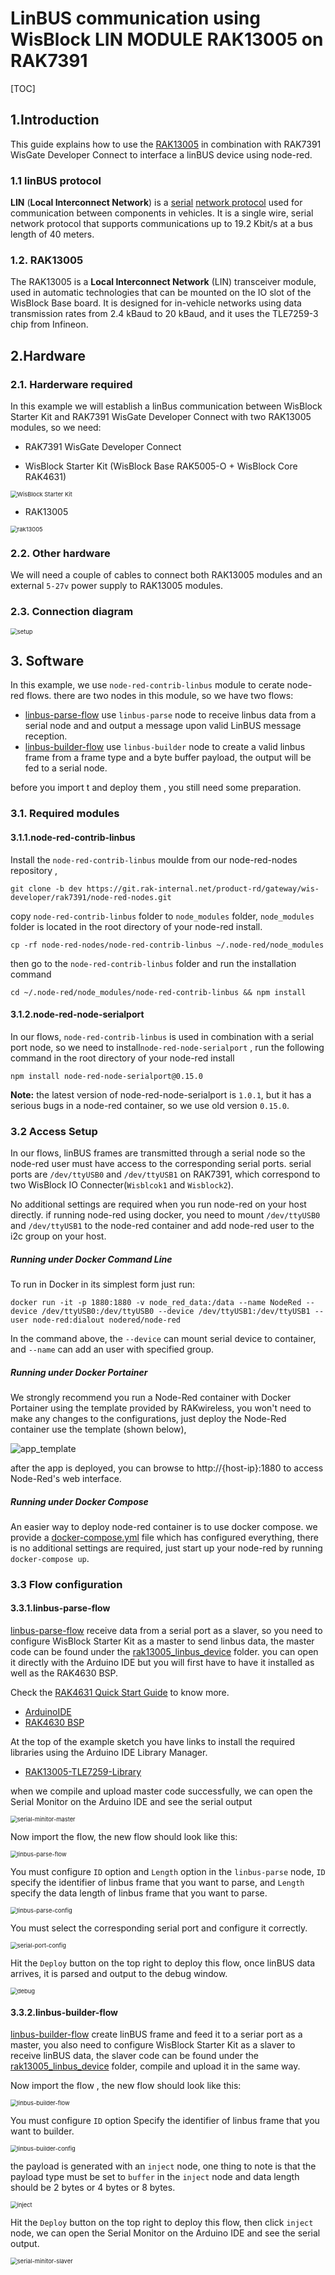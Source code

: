 # LinBUS communication using WisBlock LIN MODULE RAK13005 on RAK7391

[TOC]

## 1.Introduction

This guide explains how to use the [RAK13005](https://docs.rakwireless.com/Product-Categories/WisBlock/RAK13005/Overview/) in combination with RAK7391 WisGate Developer Connect to interface a linBUS device using node-red.

### 1.1 linBUS protocol

**LIN** (**Local Interconnect Network**) is a [serial](https://en.wikipedia.org/wiki/Serial_communication) [network protocol](https://en.wikipedia.org/wiki/Network_protocol) used for communication between components in vehicles. It is a single wire, serial network protocol that supports communications up to 19.2 Kbit/s at a bus length of 40 meters. 

### 1.2. RAK13005

The RAK13005 is a **Local Interconnect Network** (LIN) transceiver module, used in automatic technologies that can be mounted on the IO slot of the WisBlock Base board. It is designed for in-vehicle networks using data transmission rates from 2.4 kBaud to 20 kBaud, and it uses the TLE7259-3 chip from Infineon.

## 2.Hardware

### 2.1. Harderware required

In this example we will establish a linBus communication between WisBlock Starter Kit and RAK7391 WisGate Developer Connect with two RAK13005 modules, so we need: 

- RAK7391 WisGate Developer Connect

- WisBlock Starter Kit (WisBlock Base RAK5005-O + WisBlock Core RAK4631)

<img src="assets/wisblock_starter_kit.png" alt="WisBlock Starter Kit" style="zoom:67%;" />

- RAK13005 

<img src="assets/rak13005.png" alt="rak13005" style="zoom:67%;" />

### 2.2. Other hardware

We will need a couple of cables to connect both RAK13005 modules and an external `5-27v` power supply  to RAK13005 modules.

### 2.3. Connection diagram

<img src="assets/setup.png" alt="setup" style="zoom:67%;" />

## 3. Software

In this example, we use `node-red-contrib-linbus` module to cerate node-red flows. there are two nodes in this module,  so we have two flows:

-  [linbus-parse-flow](linbus-parse-example.json) use `linbus-parse` node to receive linbus data from a serial node and and output a message upon valid LinBUS message reception.
- [linbus-builder-flow](linbus-builder-example.json) use `linbus-builder` node to create a valid linbus frame from a frame type and a byte buffer payload, the output will be fed to a serial node.

before you import t and deploy them , you still need some preparation.

### 3.1. Required modules

#### 3.1.1.node-red-contrib-linbus

Install the `node-red-contrib-linbus` moulde from our node-red-nodes repository , 

```plaintext
git clone -b dev https://git.rak-internal.net/product-rd/gateway/wis-developer/rak7391/node-red-nodes.git
```

copy `node-red-contrib-linbus` folder to  `node_modules` folder, `node_modules`  folder is located in the root directory of your node-red install.

```plaintext
cp -rf node-red-nodes/node-red-contrib-linbus ~/.node-red/node_modules
```

then go to the `node-red-contrib-linbus` folder  and run the installation command

```plaintext
cd ~/.node-red/node_modules/node-red-contrib-linbus && npm install
```

#### 3.1.2.node-red-node-serialport

In our flows, `node-red-contrib-linbus`  is used in combination with a serial port node, so we need to install`node-red-node-serialport` , run the following command in the root directory of your node-red install

```
npm install node-red-node-serialport@0.15.0 
```

**Note:** the latest version of node-red-node-serialport is `1.0.1`, but it has a serious bugs in a node-red container, so we use old version `0.15.0`.

### 3.2 Access Setup

In our flows, linBUS frames are transmitted through a serial node so the node-red user must have access to the corresponding serial ports. serial ports are `/dev/ttyUSB0` and `/dev/ttyUSB1` on RAK7391, which correspond to two WisBlock IO Connecter(`Wisblcok1` and `Wisblock2`).

No additional settings are required when you run node-red on your host directly. if running node-red using docker,  you need to mount `/dev/ttyUSB0` and `/dev/ttyUSB1` to the node-red container and add node-red user to the i2c group on your host.

##### Running under Docker Command Line

To run in Docker in its simplest form just run:

```plaintext
docker run -it -p 1880:1880 -v node_red_data:/data --name NodeRed --device /dev/ttyUSB0:/dev/ttyUSB0 --device /dev/ttyUSB1:/dev/ttyUSB1 --user node-red:dialout nodered/node-red
```

In the command above, the `--device` can mount serial device to container, and `--name` can add an user with specified group.

##### Running under Docker Portainer

We strongly recommend you run a Node-Red container with Docker Portainer using the template provided by RAKwireless, you won't need to make any changes to the configurations, just deploy the Node-Red container use the template (shown below),

![app_template](assets/app_template.png)

after the app is deployed, you can browse to http://{host-ip}:1880 to access Node-Red's web interface.

##### Running under Docker Compose

An easier way to deploy node-red container is to use docker compose.  we provide a [docker-compose.yml](docker-compose.yml) file which has configured everything,  there is no additional settings are required, just start up your node-red by running `docker-compose up`.

### 3.3 Flow configuration

#### 3.3.1.linbus-parse-flow

 [linbus-parse-flow](linbus-parse-example.json) receive data from a serial port as a slaver,  so you need to configure WisBlock Starter Kit as a master to send linbus data, the master code can be found under the [rak13005_linbus_device](rak13005_linbus_device/rak13005_linbus_master.ino) folder. you can open it directly with the Arduino IDE but you will first have to have it installed as well as the RAK4630 BSP. 

Check the [RAK4631 Quick Start Guide](https://docs.rakwireless.com/Product-Categories/WisBlock/RAK4631/Quickstart) to know more.

- [ArduinoIDE](https://www.arduino.cc/en/Main/Software)
- [RAK4630 BSP](https://github.com/RAKWireless/RAK-nRF52-Arduino)

At the top of the example sketch you have links to install the required libraries using the Arduino IDE Library Manager.

- [RAK13005-TLE7259-Library](https://github.com/RAKWireless/RAK13005-TLE7259-Library)

when we compile and upload master code successfully, we can open the Serial Monitor on the Arduino IDE and see the serial output 

<img src="assets/serial-minitor-master.png" alt="serial-minitor-master" style="zoom:67%;" />

Now import the flow, the new flow should look like this:

<img src="assets/linbus-parse-flow.png" alt="linbus-parse-flow" style="zoom:67%;" />

You must configure `ID` option and `Length` option in the `linbus-parse` node,  `ID` specify the identifier of linbus frame that you want to parse, and `Length` specify the data length of linbus frame that you want to parse.

<img src="assets/linbus-parse-config.png" alt="linbus-parse-config" style="zoom:67%;" />

You must select the corresponding serial port and configure it correctly. 

<img src="assets/serial-port-config.png" alt="serial-port-config" style="zoom:67%;" />

Hit the `Deploy` button on the top right to deploy this flow, once linBUS data arrives,  it is parsed and output to the debug window.

<img src="assets/debug.png" alt="debug" style="zoom:67%;" />

#### 3.3.2.linbus-builder-flow

[linbus-builder-flow](linbus-builder-example.json)  create linBUS frame and feed it to a seriar port as a master,  you also need to configure WisBlock Starter Kit as a slaver to receive linBUS data, the slaver code can be found under the  [rak13005_linbus_device](rak13005_linbus_device/rak13005_linbus_slaver.ino) folder, compile and upload it in the same way. 

Now import the flow , the new flow should look like this:

<img src="assets/linbus-builder-flow.png" alt="linbus-builder-flow" style="zoom:67%;" />

You must configure `ID` option Specify the identifier of linbus frame that you want to builder.

<img src="assets/linbus-builder-config.png" alt="linbus-builder-config" style="zoom:67%;" />

the payload is generated with an `inject` node, one thing to note is that the payload type must be set to `buffer` in the `inject` node and data length should be 2 bytes or 4 bytes or 8 bytes.

<img src="assets/inject.png" alt="inject" style="zoom:67%;" />

Hit the `Deploy` button on the top right to deploy this flow, then click `inject` node,  we can open the Serial Monitor on the Arduino IDE and see the serial output. 

<img src="assets/serial-minitor-slaver.png" alt="serial-minitor-slaver" style="zoom:67%;" />









